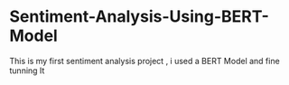    # Sentiment-Analysis-Using-BERT-Model
This is my first sentiment analysis project , i used a BERT Model and fine tunning It  
   
   
      
            
     
             
                 
        
   
 
